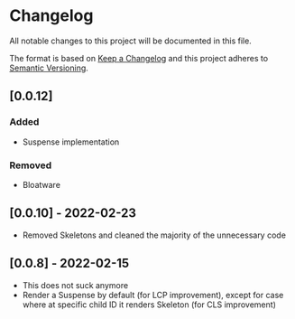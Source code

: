 <!-- @format -->

# Changelog

All notable changes to this project will be documented in this file.

The format is based on [Keep a Changelog](http://keepachangelog.com/en/1.0.0/)
and this project adheres to [Semantic Versioning](http://semver.org/spec/v2.0.0.html).

## [0.0.12]

### Added

- Suspense implementation

### Removed

- Bloatware

## [0.0.10] - 2022-02-23

- Removed Skeletons and cleaned the majority of the unnecessary code

## [0.0.8] - 2022-02-15

- This does not suck anymore
- Render a Suspense by default (for LCP improvement), except for case where at specific child ID it renders Skeleton (for CLS improvement)

